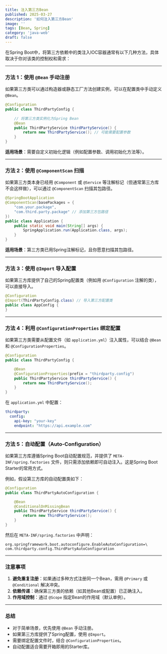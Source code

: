 ```yaml
---
title: 注入第三方Bean
published: 2025-03-27
description: '如何注入第三方Bean'
image: ''
tags: [Bean, Spring]
category: 'java-web'
draft: false 
---
```

在Spring Boot中，将第三方依赖中的类注入IOC容器通常有以下几种方法，具体取决于你对该类的控制权和需求：

---

### **方法 1：使用 `@Bean` 手动注册**
如果第三方类可以通过构造器或静态工厂方法创建实例，可以在配置类中手动定义 `@Bean`。

```java
@Configuration
public class ThirdPartyConfig {
    
    // 将第三方类实例化为Spring Bean
    @Bean
    public ThirdPartyService thirdPartyService() {
        return new ThirdPartyService(); // 可能需要配置参数
    }
}
```

**适用场景**：需要自定义初始化逻辑（例如配置参数、调用初始化方法等）。

---

### **方法 2：使用 `@ComponentScan` 扫描**
如果第三方类本身已经用 `@Component` 或 `@Service` 等注解标记（但通常第三方库不会这样做），可以通过 `@ComponentScan` 扫描其包路径。

```java
@SpringBootApplication
@ComponentScan(basePackages = {
    "com.your.package",
    "com.third.party.package" // 添加第三方包路径
})
public class Application {
    public static void main(String[] args) {
        SpringApplication.run(Application.class, args);
    }
}
```

**适用场景**：第三方类已用Spring注解标记，且你愿意扫描其包路径。

---

### **方法 3：使用 `@Import` 导入配置**
如果第三方库提供了自己的Spring配置类（例如用 `@Configuration` 注解的类），可以直接导入。

```java
@Configuration
@Import(ThirdPartyConfig.class) // 导入第三方配置类
public class AppConfig {
}
```

---

### **方法 4：利用 `@ConfigurationProperties` 绑定配置**
如果第三方类需要从配置文件（如 `application.yml`）注入属性，可以结合 `@Bean` 和 `@ConfigurationProperties`。

```java
@Configuration
public class ThirdPartyConfig {

    @Bean
    @ConfigurationProperties(prefix = "thirdparty.config")
    public ThirdPartyService thirdPartyService() {
        return new ThirdPartyService();
    }
}
```

在 `application.yml` 中配置：
```yaml
thirdparty:
  config:
    api-key: "your-key"
    endpoint: "https://api.example.com"
```

---

### **方法 5：自动配置（Auto-Configuration）**
如果第三方库遵循Spring Boot自动配置规范，并提供了 `META-INF/spring.factories` 文件，则只需添加依赖即可自动注入。这是Spring Boot Starter的常用方式。

例如，假设第三方库的自动配置类如下：
```java
@Configuration
public class ThirdPartyAutoConfiguration {

    @Bean
    @ConditionalOnMissingBean
    public ThirdPartyService thirdPartyService() {
        return new ThirdPartyService();
    }
}
```

然后在 `META-INF/spring.factories` 中声明：
```properties
org.springframework.boot.autoconfigure.EnableAutoConfiguration=\
com.thirdparty.config.ThirdPartyAutoConfiguration
```

---

### **注意事项**
1. **避免重复注册**：如果通过多种方式注册同一个Bean，需用 `@Primary` 或 `@Conditional` 解决冲突。
2. **依赖传递**：确保第三方类的依赖（如其他Bean或配置）已正确注入。
3. **作用域控制**：通过 `@Scope` 指定Bean的作用域（默认单例）。

---

### **总结**
- 对于简单场景，优先使用 `@Bean` 手动注册。
- 如果第三方库提供了Spring配置，使用 `@Import`。
- 需要绑定配置文件时，结合 `@ConfigurationProperties`。
- 自动配置适合需要开箱即用的Starter库。